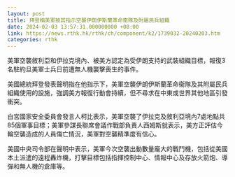 ```yaml
---
layout: post
title: 拜登稱美軍按其指示空襲伊朗伊斯蘭革命衞隊及附屬民兵組織
date: 2024-02-03 13:57:31.000000000 +08:00
link: https://news.rthk.hk/rthk/ch/component/k2/1739032-20240203.htm
categories: rthk
---
```


美軍空襲敘利亞和伊拉克境內、被美方認定為受伊朗支持的武裝組織目標，報復3名駐約旦美軍士兵日前遭無人機襲擊喪生的事件。

美國總統拜登發表聲明指在他指示下，美軍空襲伊朗伊斯蘭革命衞隊及其附屬民兵組織使用的設施，強調美方報復行動會持續，但不尋求在中東或世界其他地區引發衝突。

白宮國家安全委員會發言人柯比表示，美軍空襲了伊拉克及敘利亞境內7處地點共85個軍事目標；美軍參謀長聯席會議作戰部負責人西姆斯就表示，美方正評估今輪空襲造成的人員傷亡情況，美軍對空襲精準度有信心。

美國中央司令部在聲明中表示，美軍今次空襲出動數量龐大的戰鬥機，包括從美國本土派遣的遠程轟炸機，打擊目標包括指揮控制中心、情報中心及存放火箭炮、導彈和無人機的倉庫等。
